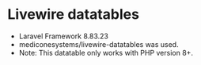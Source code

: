 # Livewire datatables

- Laravel Framework 8.83.23
- mediconesystems/livewire-datatables was used.
- Note: This datatable only works with PHP version 8+.